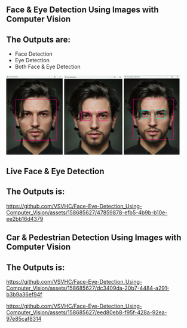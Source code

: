 ## Face & Eye Detection Using Images with Computer Vision
   ## The Outputs are:
  * Face Detection
  * Eye Detection
  * Both Face & Eye Detection

  <img src="https://github.com/VSVHC/Face-Eye-Detection_Using-Computer_Vision/blob/main/Face%20Detection.png" width=30% height=30%>  <img src="https://github.com/VSVHC/Face-Eye-Detection_Using-Computer_Vision/blob/main/Eye%20Detection.png" width=31% height=40%>  <img src="https://github.com/VSVHC/Face-Eye-Detection_Using-Computer_Vision/blob/main/Face%20%26%20Eye%20Detection.png" width=29.5% height=30%>


## Live Face & Eye Detection
   ## The Outputs is:

https://github.com/VSVHC/Face-Eye-Detection_Using-Computer_Vision/assets/158685627/47859878-efb5-4b9b-b10e-ee2bb16d4379


## Car & Pedestrian Detection Using Images with Computer Vision
   ## The Outputs is:

https://github.com/VSVHC/Face-Eye-Detection_Using-Computer_Vision/assets/158685627/dc3409da-20b7-4484-a291-b3b9a36ef94f

https://github.com/VSVHC/Face-Eye-Detection_Using-Computer_Vision/assets/158685627/eed80eb8-f95f-428a-92ea-97e85caf8314
